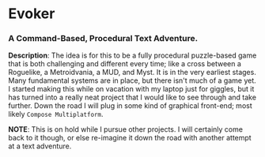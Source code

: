 # Evoker

### A Command-Based, Procedural Text Adventure. 

**Description**: The idea is for this to be a fully procedural puzzle-based game that is both challenging and different every time; like a cross between a Roguelike, a Metroidvania, a MUD, and Myst. It is in the very earliest stages. Many fundamental systems are in place, but there isn't much of a game yet. I started making this while on vacation with my laptop just for giggles, but it has turned into a really neat project that I would like to see through and take further. Down the road I will plug in some kind of graphical front-end; most likely `Compose Multiplatform`.

**NOTE**: This is on hold while I pursue other projects. I will certainly come back to it though, or else re-imagine it down the road with another attempt at a text adventure.

